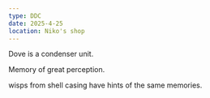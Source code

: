 ```yaml
---
type: DDC
date: 2025-4-25
location: Niko's shop
---
```


Dove is a condenser unit.

Memory of great perception. 

wisps from shell casing have hints of the same memories.